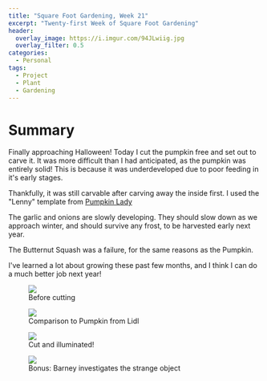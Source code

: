 ```yaml
---
title: "Square Foot Gardening, Week 21"
excerpt: "Twenty-first Week of Square Foot Gardening"
header:
  overlay_image: https://i.imgur.com/94JLwiig.jpg
  overlay_filter: 0.5
categories:
  - Personal
tags:
  - Project
  - Plant
  - Gardening
---
```


# Summary
Finally approaching Halloween! Today I cut the pumpkin free and set out to carve it. It was more difficult than I had anticipated, as the pumpkin was entirely solid! This is because it was underdeveloped due to poor feeding in it's early stages. 

Thankfully, it was still carvable after carving away the inside first. I used the "Lenny" template from <a href="http://www.pumpkinlady.com/product/lenny/">Pumpkin Lady</a>

The garlic and onions are slowly developing. They should slow down as we approach winter, and should survive any frost, to be harvested early next year.

The Butternut Squash was a failure, for the same reasons as the Pumpkin.

I've learned a lot about growing these past few months, and I think I can do a much better job next year!

<figure>
	<a href="https://i.imgur.com/ouVuAc9.jpg"><img src="https://i.imgur.com/ouVuAc9.jpg"></a>
  <figcaption>Before cutting</figcaption>
</figure>

<figure>
	<a href="https://i.imgur.com/kB9Ful.jpg"><img src="https://i.imgur.com/kB9Ful.jpg"></a>
  <figcaption>Comparison to Pumpkin from Lidl</figcaption>
</figure>

<figure>
	<a href="https://i.imgur.com/HluV68y.jpg"><img src="https://i.imgur.com/HluV68y.jpg"></a>
  <figcaption>Cut and illuminated!</figcaption>
</figure>

<figure>
	<a href="https://i.imgur.com/hViZm7d.jpg"><img src="https://i.imgur.com/hViZm7d.jpg"></a>
  <figcaption>Bonus: Barney investigates the strange object</figcaption>
</figure>


